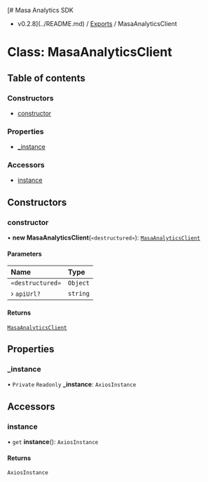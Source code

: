 [# Masa Analytics SDK
 - v0.2.8](../README.md) / [Exports](../modules.md) / MasaAnalyticsClient

# Class: MasaAnalyticsClient

## Table of contents

### Constructors

- [constructor](MasaAnalyticsClient.md#constructor)

### Properties

- [\_instance](MasaAnalyticsClient.md#_instance)

### Accessors

- [instance](MasaAnalyticsClient.md#instance)

## Constructors

### constructor

• **new MasaAnalyticsClient**(`«destructured»`): [`MasaAnalyticsClient`](MasaAnalyticsClient.md)

#### Parameters

| Name | Type |
| :------ | :------ |
| `«destructured»` | `Object` |
| › `apiUrl?` | `string` |

#### Returns

[`MasaAnalyticsClient`](MasaAnalyticsClient.md)

## Properties

### \_instance

• `Private` `Readonly` **\_instance**: `AxiosInstance`

## Accessors

### instance

• `get` **instance**(): `AxiosInstance`

#### Returns

`AxiosInstance`
